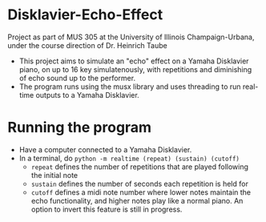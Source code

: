 # Disklavier-Echo-Effect

Project as part of MUS 305 at the University of Illinois Champaign-Urbana, under the course direction of Dr. Heinrich Taube

- This project aims to simulate an "echo" effect on a Yamaha Disklavier piano, on up to 16 key simulatenously, with repetitions and diminishing of echo sound up to the performer.
- The program runs using the musx library and uses threading to run real-time outputs to a Yamaha Disklavier.

# Running the program

- Have a computer connected to a Yamaha Disklavier.
- In a terminal, do `python -m realtime (repeat) (sustain) (cutoff)`
  - `repeat` defines the number of repetitions that are played following the initial note
  - `sustain` defines the number of seconds each repetition is held for
  - `cutoff` defines a midi note number where lower notes maintain the echo functionality, and higher notes play like a normal piano. An option to invert this            feature is still in progress.
